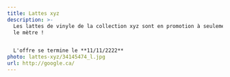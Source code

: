 ```yaml
---
title: Lattes xyz
description: >-
  Les lattes de vinyle de la collection xyz sont en promotion à seulement 2.99$
  le mètre !


  L'offre se termine le **11/11/2222**
photo: lattes-xyz/34145474_l.jpg
url: http://google.ca/
---
```

